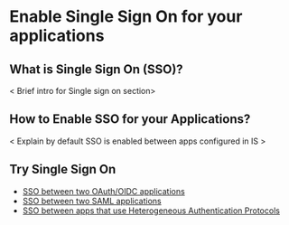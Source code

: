 # Enable Single Sign On for your applications

## What is Single Sign On (SSO)?

< Brief intro for Single sign on section>

## How to Enable SSO for your Applications?

< Explain by default SSO is enabled between apps configured in IS >

## Try Single Sign On

- [SSO between two OAuth/OIDC applications](../../quick-starts/sso-for-oidc-apps)
- [SSO between two SAML applications](../../quick-starts/sso-for-saml-apps)
- [SSO between apps that use Heterogeneous Authentication Protocols](../../quick-starts/cross-protocol-sso)
